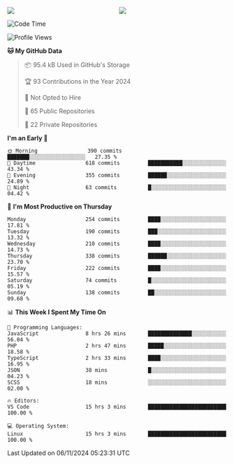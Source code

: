 <p style="display:flex;align-items:center;column-gap:0.5rem;" align="center">
  <img style="flex-grow:1;align-self:stretch;object-fit:cover;"  src ="https://github-readme-stats.vercel.app/api?username=gnoluv9x&show_icons=true&count_private=true&theme=chartreuse-dark&hide_border=true">
  <img style="flex-grow:1;align-self:stretch;object-fit:cover;"src ="https://github-readme-stats.vercel.app/api/top-langs/?username=gnoluv9x&layout=compact&hide_border=true&theme=chartreuse-dark&&langs_count=6&hide=jupyter%20notebook,tex,css,php&exclude_repo=Pacman-AI">
</p>

<!--START_SECTION:waka-->
![Code Time](http://img.shields.io/badge/Code%20Time-917%20hrs%2039%20mins-blue)

![Profile Views](http://img.shields.io/badge/Profile%20Views-1-blue)

**🐱 My GitHub Data** 

> 📦 95.4 kB Used in GitHub's Storage 
 > 
> 🏆 93 Contributions in the Year 2024
 > 
> 🚫 Not Opted to Hire
 > 
> 📜 65 Public Repositories 
 > 
> 🔑 22 Private Repositories 
 > 
**I'm an Early 🐤** 

```text
🌞 Morning                390 commits         ███████░░░░░░░░░░░░░░░░░░   27.35 % 
🌆 Daytime                618 commits         ███████████░░░░░░░░░░░░░░   43.34 % 
🌃 Evening                355 commits         ██████░░░░░░░░░░░░░░░░░░░   24.89 % 
🌙 Night                  63 commits          █░░░░░░░░░░░░░░░░░░░░░░░░   04.42 % 
```
📅 **I'm Most Productive on Thursday** 

```text
Monday                   254 commits         ████░░░░░░░░░░░░░░░░░░░░░   17.81 % 
Tuesday                  190 commits         ███░░░░░░░░░░░░░░░░░░░░░░   13.32 % 
Wednesday                210 commits         ████░░░░░░░░░░░░░░░░░░░░░   14.73 % 
Thursday                 338 commits         ██████░░░░░░░░░░░░░░░░░░░   23.70 % 
Friday                   222 commits         ████░░░░░░░░░░░░░░░░░░░░░   15.57 % 
Saturday                 74 commits          █░░░░░░░░░░░░░░░░░░░░░░░░   05.19 % 
Sunday                   138 commits         ██░░░░░░░░░░░░░░░░░░░░░░░   09.68 % 
```


📊 **This Week I Spent My Time On** 

```text
💬 Programming Languages: 
JavaScript               8 hrs 26 mins       ██████████████░░░░░░░░░░░   56.04 % 
PHP                      2 hrs 47 mins       █████░░░░░░░░░░░░░░░░░░░░   18.58 % 
TypeScript               2 hrs 33 mins       ████░░░░░░░░░░░░░░░░░░░░░   16.95 % 
JSON                     38 mins             █░░░░░░░░░░░░░░░░░░░░░░░░   04.23 % 
SCSS                     18 mins             ░░░░░░░░░░░░░░░░░░░░░░░░░   02.00 % 

🔥 Editors: 
VS Code                  15 hrs 3 mins       █████████████████████████   100.00 % 

💻 Operating System: 
Linux                    15 hrs 3 mins       █████████████████████████   100.00 % 
```


 Last Updated on 06/11/2024 05:23:31 UTC
<!--END_SECTION:waka-->

